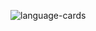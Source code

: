 
![language-cards](https://user-images.githubusercontent.com/101884444/178757500-e555b28e-e40e-4961-8da6-f43e237c5efa.gif)
